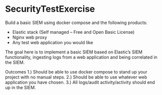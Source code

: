 # SecurityTestExercise    

Build a basic SIEM using docker compose and the following products:
- Elastic stack (Self managed – Free and Open Basic License)
- Nginx web proxy
- Any test web application you would like

The goal here is to implement a basic SIEM based on Elastic’s SIEM functionality, ingesting logs from a web application and being correlated in the SIEM.

Outcomes
1.) Should be able to use docker compose to stand up your project with no manual steps.
2.) Should be able to use whatever web application you have chosen.
3.) All logs/audit activity/activity should end up in the SIEM.
